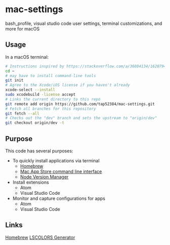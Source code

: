 # mac-settings

bash_profile, visual studio code user settings, terminal customizations, and
more for macOS

## Usage

In a macOS terminal:

```bash
# Instructions inspired by https://stackoverflow.com/a/36084134/1620794
cd ~
# may have to install command-line tools
git init
# Agree to the Xcode/iOS license if you haven't already
xcode-select --install
sudo xcodebuild -license accept
# Links the current directory to this repo
git remote add origin https://github.com/tap52384/mac-settings.git
# Fetch all branches for this repository
git fetch --all
# Checks out the "dev" branch and sets the upstream to "origin/dev"
git checkout origin/dev -t
```

## Purpose

This code has several purposes:

-   To quickly install applications via terminal
    -   [Homebrew](https://brew.sh/)
    -   [Mac App Store command line interface](https://github.com/mas-cli/mas)
    -   [Node Version Manager](https://github.com/creationix/nvm)
-   Install extensions
    -   Atom
    -   Visual Studio Code
-   Monitor and capture configurations for apps
    -   Atom
    -   Visual Studio Code

## Links

[Homebrew](https://brew.sh/)
[LSCOLORS Generator](https://geoff.greer.fm/lscolors/)
